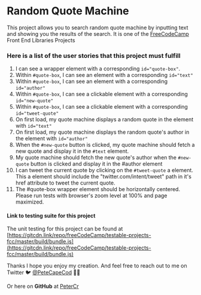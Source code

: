 # Random Quote Machine
This project allows you to search random quote machine by inputting text and showing you the results of the search. It is one of the [FreeCodeCamp](https://learn.freecodecamp.org/front-end-libraries/front-end-libraries-projects/build-a-random-quote-machine) Front End Libraries Projects

### Here is a list of the user stories that this project must fulfill

1. I can see a wrapper element with a corresponding `id="quote-box"`.
2. Within `#quote-box`, I can see an element with a corresponding `id="text"`
3. Within `#quote-box`, I can see an element with a corresponding `id="author"`
4. Within `#quote-box`, I can see a clickable element with a corresponding `id="new-quote"`
5. Within `#quote-box`, I can see a clickable element with a corresponding `id="tweet-quote"`
6. On first load, my quote machine displays a random quote in the element with `id="text"`
7. On first load, my quote machine displays the random quote's author in the element with `id="author"`
8. When the `#new-quote` button is clicked, my quote machine should fetch a new quote and display it in the `#text` element.
9. My quote machine should fetch the new quote's author when the `#new-quote` button is clicked and display it in the #author element
10. I can tweet the current quote by clicking on the `#tweet-quote` a element. This a element should include the "twitter.com/intent/tweet" path in it's href attribute to tweet the current quote.
11. The #quote-box wrapper element should be horizontally centered. Please run tests with browser's zoom level at 100% and page maximized.

#### Link to testing suite for this project
The unit testing for this project can be found at [https://gitcdn.link/repo/freeCodeCamp/testable-projects-fcc/master/build/bundle.js](https://gitcdn.link/repo/freeCodeCamp/testable-projects-fcc/master/build/bundle.js)




Thanks I hope you enjoy my creation. And feel free to reach out to me on Twitter :bird: [@PeteCapeCod](https://www.twitter.com/PeteCapeCod) :dog::sunglasses:

Or here on **GitHub** at [PeterCr](https://www.github.com/petercr)

